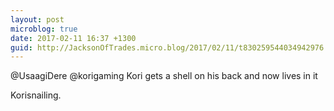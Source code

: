 ```yaml
---
layout: post
microblog: true
date: 2017-02-11 16:37 +1300
guid: http://JacksonOfTrades.micro.blog/2017/02/11/t830259544034942976.html
---
```

@UsaagiDere @korigaming Kori gets a shell on his back and now lives in it

Korisnailing.
